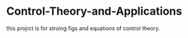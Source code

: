 # Control-Theory-and-Applications
this projrct is for stroing figs and equations of control theory.
